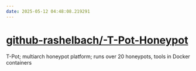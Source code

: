 ```yaml
---
date: 2025-05-12 04:48:08.219291
---
```


# [github-rashelbach/-T-Pot-Honeypot](https://github.com/github-rashelbach/-T-Pot-Honeypot)

T-Pot; multiarch honeypot platform; runs over 20 honeypots, tools in Docker containers